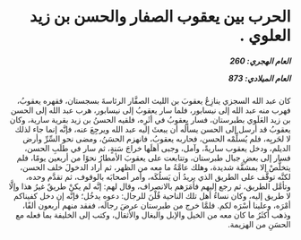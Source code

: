 <h1 dir="rtl">الحرب بين يعقوب الصفار والحسن بن زيد العلوي .</h1>

<h5 dir="rtl">العام الهجري:  260

العام الميلادي: 873

</h5>

<p dir="rtl">كان عبد الله السجزي ينازِعُ يعقوبَ بن الليث الصفَّار الرئاسةَ بسجستان، فقهره يعقوبُ، فهرب منه عبد الله إلى نيسابور، فلما سار يعقوبُ إلى نيسابور، هرب عبد الله إلى الحسن بن زيد العَلَوي بطبرستان، فسار يعقوبُ في أثَرِه، فلقيه الحسنُ بن زيد بقرية سارية، وكان يعقوبُ قد أرسل إلى الحسن يسألُه أن يبعثَ إليه عبد الله ويرجِعَ عنه، فإنَّه إنما جاء لذلك لا لحَربِه، فلم يُسلِّمْه الحسن، فحاربه يعقوبُ، فانهزم الحسَنُ، ومضى نحو السِّرِّ وأرض الديلم، ودخل يعقوب ساريةً، وآمل، وجبى أهلَها خراجَ سَنةٍ، ثم سار في طلَبِ الحسن، فسار إلى بعضِ جبال طبرستان، وتتابعت على يعقوبَ الأمطارُ نحوًا من أربعين يومًا، فلم يتخلَّصْ إلا بمشقَّة شديدة، وهلك عامَّةُ ما معه من الظهر، ثم أراد الدخولَ خلف الحسن، لكنَّه توقَّف على الطريق الذي يريدُ أن يَسلُكَه، وأمر أصحابَه بالوقوف، ثم تقدَّم وحده، وتأمَّل الطريق، ثم رجع إليهم فأمَرَهم بالانصراف، وقال لهم: إنَّه لم يكنْ طريقٌ غيرُ هذا وإلَّا لا طريق إليه، وكان نساءُ أهل تلك الناحية قُلْنَ للرجال: دعوه يدخُل؛ فإنَّه إن دخل كفيناكم أمْرَه، وعلينا أسْرَه لكم. فلمَّا خرج من طبرستان عرضَ رجالَه، ففقد منهم أربعون ألفًا، وذهب أكثَرُ ما كان معه من الخيل والإبل والبغال والأثقال، وكتب إلى الخليفة بما فعله مع الحسَنِ من الهزيمة.</p></br>
